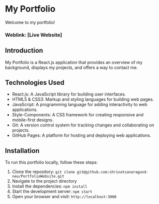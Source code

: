# My Portfolio
Welcome to my portfolio!

### Weblink: [Live Website]

## Introduction
My Portfolio is a React.js application that provides an overview of my background, displays my projects, and offers a way to contact me.

## Technologies Used
- React.js: A JavaScript library for building user interfaces.
- HTML5 & CSS3: Markup and styling languages for building web pages.
- JavaScript: A programming language for adding interactivity to web applications.
- Style-Components: A CSS framework for creating responsive and mobile-first designs.
- Git: A version control system for tracking changes and collaborating on projects.
- GitHub Pages: A platform for hosting and deploying web applications.

## Installation
To run this portfolio locally, follow these steps:

1. Clone the repository: `git clone git@github.com:shrivatsanaragund-neu/PortfolioWebsite.git`
2. Navigate to the project directory
3. Install the dependencies: `npm install`
4. Start the development server: `npm start`
5. Open your browser and visit: `http://localhost:3000`